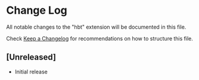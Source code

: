 # Change Log

All notable changes to the "hbt" extension will be documented in this file.

Check [Keep a Changelog](http://keepachangelog.com/) for recommendations on how to structure this file.

## [Unreleased]

- Initial release